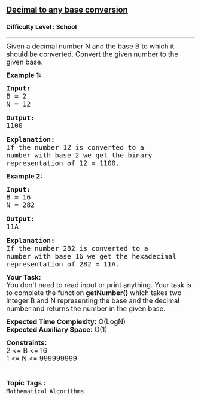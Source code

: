 <h2><a href="https://practice.geeksforgeeks.org/problems/decimal-to-any-base-conversion2440/1?page=7&difficulty=School&sortBy=submissions">Decimal to any base conversion</a></h2><h3>Difficulty Level : School</h3><hr><div class="problems_problem_content__Xm_eO"><p><span style="font-size:18px">Given a decimal number N and the&nbsp;base B&nbsp;to which it should be converted. Convert the given number to the given base.</span></p>

<p><span style="font-size:18px"><strong>Example 1:</strong></span></p>

<pre><span style="font-size:18px"><strong>Input:
</strong>B = 2
N = 12 </span>

<span style="font-size:18px"><strong>Output:
</strong>1100</span>

<span style="font-size:18px"><strong>Explanation:
</strong>If the number 12 is converted to a 
number with base 2 we get the binary 
representation of 12 = 1100.</span></pre>

<p><strong><span style="font-size:18px">Example 2:</span></strong></p>

<pre><span style="font-size:18px"><strong>Input:
</strong>B = 16
N = 282</span>

<span style="font-size:18px"><strong>Output:
</strong>11A</span>

<span style="font-size:18px"><strong>Explanation:
</strong>If the number 282 is converted to a 
number with base 16 we get the hexadecimal 
representation of 282 = 11A.
</span></pre>

<p><span style="font-size:18px"><strong>Your Task:&nbsp;&nbsp;</strong><br>
You don't need to read input or print anything. Your task is to complete the function&nbsp;<strong>getNumber()</strong>&nbsp;which takes two integer B and N representing the base and the decimal number and returns the number in the given base.</span></p>

<p><span style="font-size:18px"><strong>Expected Time Complexity:</strong>&nbsp;O(LogN)<br>
<strong>Expected Auxiliary Space:</strong>&nbsp;O(1)</span></p>

<p><span style="font-size:18px"><strong>Constraints:</strong><br>
2 &lt;= B&nbsp;&lt;= 16<br>
1 &lt;= N &lt;= 999999999</span></p>
</div><br><p><span style=font-size:18px><strong>Topic Tags : </strong><br><code>Mathematical</code>&nbsp;<code>Algorithms</code>&nbsp;